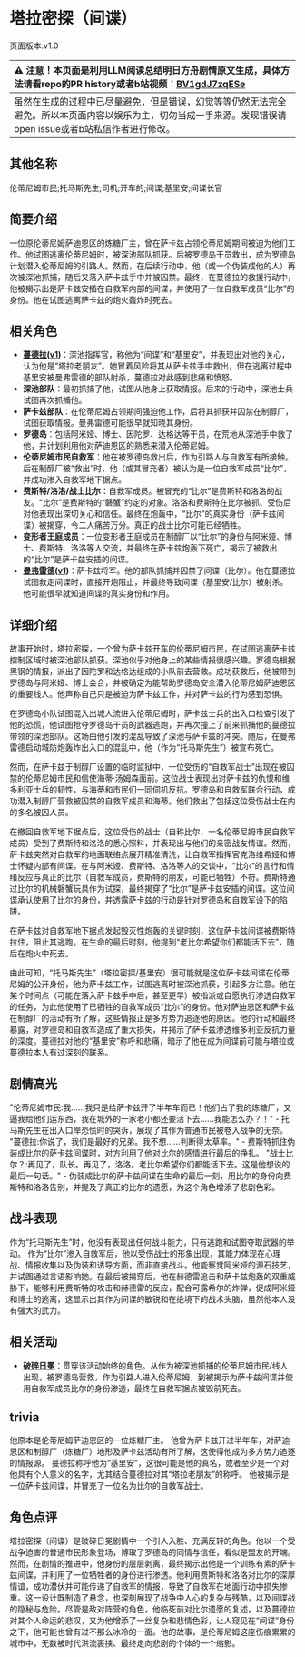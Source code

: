 # 塔拉密探（间谍）
页面版本:v1.0
 

| :warning: 注意！本页面是利用LLM阅读总结明日方舟剧情原文生成，具体方法请看repo的PR history或者b站视频：[BV1gdJ7zqESe](https://www.bilibili.com/video/BV1gdJ7zqESe/)         |
|:----------------------------|
| 虽然在生成的过程中已尽量避免，但是错误，幻觉等等仍然无法完全避免。所以本页面内容以娱乐为主，切勿当成一手来源。发现错误请open issue或者b站私信作者进行修改。|



## 其他名称
伦蒂尼姆市民;托马斯先生;司机;开车的;间谍;基里安;间谍长官
## 简要介绍
一位原伦蒂尼姆萨迪恩区的炼糖厂主，曾在萨卡兹占领伦蒂尼姆期间被迫为他们工作。他试图逃离伦蒂尼姆时，被深池部队抓获。后被罗德岛干员救出，成为罗德岛计划潜入伦蒂尼姆的引路人。然而，在后续行动中，他（或一个伪装成他的人）再次被深池抓捕，随后又落入萨卡兹手中并被囚禁。最终，在蔓德拉的救援行动中，他被揭示出是萨卡兹安插在自救军内部的间谍，并使用了一位自救军成员“比尔”的身份。他在试图逃离萨卡兹的炮火轰炸时死去。
## 相关角色
-   **[蔓德拉](../char_v3/extended_char_man_de_la.md)([v1](extended_char_man_de_la.md))**：深池指挥官，称他为“间谍”和“基里安”，并表现出对他的关心，认为他是“塔拉老朋友”。她冒着风险将其从萨卡兹手中救出，但在逃离过程中基里安被曼弗雷德的部队射杀，蔓德拉对此感到悲痛和愤怒。
-   **深池部队**：最初抓捕了他，试图从他身上获取情报。后来的行动中，深池士兵试图再次抓捕他。
-   **萨卡兹部队**：在伦蒂尼姆占领期间强迫他工作，后将其抓获并囚禁在制醇厂，试图获取情报。曼弗雷德可能很早就知晓其身份。
-   **罗德岛**：包括阿米娅、博士、因陀罗、达格达等干员，在荒地从深池手中救了他，并计划利用他对萨迪恩区的熟悉来潜入伦蒂尼姆。
-   **伦蒂尼姆市民自救军**：他在被罗德岛救出后，作为引路人与自救军有所接触。后在制醇厂被“救出”时，他（或其冒充者）被认为是一位自救军成员“比尔”，并成功渗入自救军地下据点。
-   **费斯特/洛洛/战士比尔**：自救军成员。被冒充的“比尔”是费斯特和洛洛的战友。“比尔”是费斯特的“磐蟹”约定的对象。洛洛和费斯特在比尔被抓、受伤后对他表现出深切关心和信任。最终在炮轰中，“比尔”的真实身份（萨卡兹间谍）被揭穿，令二人痛苦万分。真正的战士比尔可能已经牺牲。
-   **变形者王庭成员**：一位变形者王庭成员在制醇厂以“比尔”的身份与阿米娅、博士、费斯特、洛洛等人交流，并最终在萨卡兹炮轰下死亡，揭示了被救出的“比尔”是萨卡兹安插的间谍。
-   **[曼弗雷德](../char_v3/extended_char_man_fu_lei_de.md)([v1](extended_char_man_fu_lei_de.md))**：萨卡兹将军。他的部队抓捕并囚禁了间谍（比尔）。他在蔓德拉试图救走间谍时，直接开炮阻止，并最终导致间谍（基里安/比尔）被射杀。他可能很早就知道间谍的真实身份和作用。
## 详细介绍
故事开始时，塔拉密探，一个曾为萨卡兹开车的伦蒂尼姆市民，在试图逃离萨卡兹控制区域时被深池部队抓获。深池似乎对他身上的某些情报很感兴趣。罗德岛根据黑钢的情报，派出了因陀罗和达格达组成的小队前去营救。成功获救后，他被带到罗德岛与阿米娅、博士会合，并被确定为能帮助罗德岛安全潜入伦蒂尼姆萨迪恩区的重要线人。他声称自己只是被迫为萨卡兹工作，并对萨卡兹的行为感到恐惧。

在罗德岛小队试图混入出城人流进入伦蒂尼姆时，萨卡兹士兵的出入口检查引发了他的恐慌，他试图抢夺罗德岛干员的武器逃跑，并再次撞上了前来抓捕他的蔓德拉带领的深池部队。这场由他引发的混乱导致了深池与萨卡兹的冲突。随后，在曼弗雷德启动城防炮轰炸出入口的混乱中，他（作为“托马斯先生”）被宣布死亡。

然而，在萨卡兹于制醇厂设置的临时监狱中，一位受伤的“自救军战士”出现在被囚禁的伦蒂尼姆市民和信使海蒂·汤姆森面前。这位战士表现出对萨卡兹的仇恨和维多利亚士兵的韧性，与海蒂和市民们一同伺机反抗。罗德岛和自救军联合行动，成功潜入制醇厂营救被囚禁的自救军成员和海蒂。他们救出了包括这位受伤战士在内的多名被囚人员。

在撤回自救军地下据点后，这位受伤的战士（自称比尔，一名伦蒂尼姆市民自救军成员）受到了费斯特和洛洛的悉心照料，并表现出与他们的亲密战友情谊。然而，萨卡兹突然对自救军的地面联络点展开精准清洗，让自救军指挥官克洛维希娅和博士怀疑内部有间谍。在与阿米娅、费斯特、洛洛等人的交谈中，“比尔”的言行和情绪反应与真正的比尔（自救军成员，费斯特的朋友，可能已牺牲）不符。费斯特通过比尔的机械磐蟹玩具作为试探，最终揭穿了“比尔”是萨卡兹安插的间谍。这位间谍承认使用了比尔的身份，并透露萨卡兹的行动是针对罗德岛和自救军设下的陷阱。

在萨卡兹对自救军地下据点发起毁灭性炮轰的关键时刻，这位萨卡兹间谍被费斯特拉住，阻止其逃跑。在生命的最后时刻，他提到“老比尔希望你们都能活下去”，随后在炮火中死去。

由此可知，“托马斯先生”（塔拉密探/基里安）很可能就是这位萨卡兹间谍在伦蒂尼姆的公开身份，他为萨卡兹工作，试图逃离时被深池抓获，引起多方注意。他在某个时间点（可能在落入萨卡兹手中后，甚至更早）被指派或自愿执行渗透自救军的任务，为此他使用了已牺牲的自救军成员“比尔”的身份。他对萨迪恩区和萨卡兹在制醇厂的活动有所了解，这些情报正是多方势力追逐他的原因。他的行动和最终暴露，对罗德岛和自救军造成了重大损失，并揭示了萨卡兹渗透维多利亚反抗力量的深度。蔓德拉对他的“基里安”称呼和悲痛，暗示了他在成为间谍前可能与塔拉或蔓德拉本人有过深刻的联系。
## 剧情高光
"伦蒂尼姆市民:我......我只是给萨卡兹开了半年车而已！他们占了我的炼糖厂，又逼我给他们运东西，我在城外的一家老小都还要活下去......我能怎么办？！" - 托马斯先生在出入口岸恐慌时的哭诉，展现了其作为普通市民被卷入战争的无奈。
"蔓德拉:你说了，我们是最好的兄弟。我不想......判断得太草率。" - 费斯特抓住伪装成比尔的萨卡兹间谍时，对方利用了他对比尔的感情进行最后的挣扎。
"战士比尔？:再见了，队长。再见了，洛洛。老比尔希望你们都能活下去。这是他想说的最后一句话。" - 伪装成比尔的萨卡兹间谍在生命的最后一刻，用比尔的身份向费斯特和洛洛告别，并提及了真正的比尔的遗愿，为这个角色增添了悲剧色彩。
## 战斗表现
作为“托马斯先生”时，他没有表现出任何战斗能力，只有逃跑和试图夺取武器的举动。
作为“比尔”渗入自救军后，他以受伤战士的形象出现，其能力体现在心理战、情报收集以及伪装和诱导方面，而非直接战斗。他能察觉阿米娅的源石技艺，并试图通过言语影响她。在最后被揭穿后，他在赫德雷追击和萨卡兹炮轰的双重威胁下，能够利用费斯特的攻击和赫德雷的反应，配合可露希尔的炸弹，促成阿米娅和博士的逃离，这显示出其作为间谍的敏锐和在绝境下的战术头脑，虽然他本人没有强大的武力。
## 相关活动
-   **[破碎日冕](../stories/main_10.md)**：贯穿该活动始终的角色。从作为被深池抓捕的伦蒂尼姆市民/线人出现，被罗德岛营救，作为引路人进入伦蒂尼姆，到被揭示为萨卡兹间谍并使用自救军成员比尔的身份渗透，最终在自救军据点被毁前死去。
## trivia
他原本是伦蒂尼姆萨迪恩区的一位炼糖厂主。
他曾为萨卡兹开过半年车，对萨迪恩区和制醇厂（炼糖厂）地形及萨卡兹活动有所了解，这使得他成为多方势力追逐的情报源。
蔓德拉称呼他为“基里安”，这很可能是他的真名，或者至少是一个对他具有个人意义的名字，尤其结合蔓德拉对其“塔拉老朋友”的称呼。
他被揭示是一位萨卡兹间谍，并冒充了一位名为比尔的自救军战士。
## 角色点评
塔拉密探（间谍）是破碎日冕剧情中一个引人入胜、充满反转的角色。他以一个受战争迫害的普通市民形象登场，博取了罗德岛的同情与信任，看似是盟友的开端。然而，在剧情的推进中，他身份的层层剥离，最终揭示出他是一个训练有素的萨卡兹间谍，并利用了一位牺牲者的身份进行渗透。他利用费斯特和洛洛对比尔的深厚情谊，成功潜伏并可能传递了自救军的情报，导致了自救军在地面行动中损失惨重。这一设计既制造了悬念，也深刻展现了战争中人心的复杂与残酷，以及间谍战的隐秘与危险。尽管是敌对阵营的角色，他临死前对比尔遗愿的复述，以及蔓德拉对其个人命运的悲叹，又为他增添了一丝复杂和悲情色彩，让人窥见在“间谍”身份之下，他可能也曾有过不那么冰冷的一面。他的故事，是伦蒂尼姆这座伤痕累累的城市中，无数被时代洪流裹挟、最终走向悲剧的个体的一个缩影。